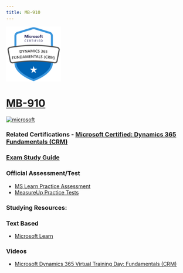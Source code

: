 ```yaml
---
title: MB-910
---
```


<img src="/Images/certs/mb-910.png" width="150" height="150">

# [MB-910](https://learn.microsoft.com/certifications/exams/mb-910)

<a href='https://learn.microsoft.com/en-us/certifications/browse/?type=fundamentals' target="_blank"><img alt='microsoft' src='https://img.shields.io/badge/fundamentals-100000?style=for-the-badge&logo=microsoft&logoColor=white&labelColor=0078D4&color=212221'/></a> 



### Related Certifications - [Microsoft Certified: Dynamics 365 Fundamentals (CRM)](https://learn.microsoft.com/en-us/certifications/d365-fundamentals-customer-engagement-apps-crm/)

### [Exam Study Guide](https://aka.ms/mb910-studyguide)

### Official Assessment/Test
- [MS Learn Practice Assessment](https://learn.microsoft.com/en-us/certifications/exams/mb-910/practice/assessment?assessment-type=practice&assessmentId=53)
- [MeasureUp Practice Tests](https://www.measureup.com/microsoft-practice-test-mb-910-microsoft-dynamics-365-fundamentals-crm.html)

### Studying Resources:

### Text Based 
- [Microsoft Learn](https://learn.microsoft.com/en-us/certifications/exams/mb-910)
### Videos
- [Microsoft Dynamics 365 Virtual Training Day: Fundamentals (CRM)](https://www.youtube.com/watch?v=67ruTkrQXIY)



